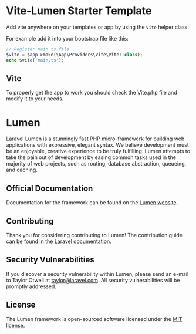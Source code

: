 # Vite-Lumen Starter Template

Add vite anywhere on your templates or app by using the `Vite` helper class.

For example add it into your bootstrap file like this:

```php
// Register main.ts file 
$vite = $app->make(\App\Providers\Vite\Vite::class);
echo $vite('main.ts');
```

## Vite

To properly get the app to work you should check the Vite.php file and modify it to your needs.

# Lumen

Laravel Lumen is a stunningly fast PHP micro-framework for building web applications with expressive, elegant syntax. We
believe development must be an enjoyable, creative experience to be truly fulfilling. Lumen attempts to take the pain
out of development by easing common tasks used in the majority of web projects, such as routing, database abstraction,
queueing, and caching.

## Official Documentation

Documentation for the framework can be found on the [Lumen website](https://lumen.laravel.com/docs).

## Contributing

Thank you for considering contributing to Lumen! The contribution guide can be found in
the [Laravel documentation](https://laravel.com/docs/contributions).

## Security Vulnerabilities

If you discover a security vulnerability within Lumen, please send an e-mail to Taylor Otwell at taylor@laravel.com. All
security vulnerabilities will be promptly addressed.

## License

The Lumen framework is open-sourced software licensed under the [MIT license](https://opensource.org/licenses/MIT).
